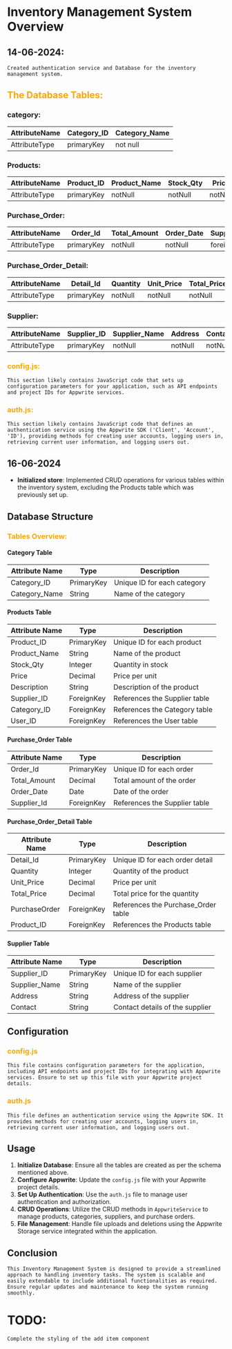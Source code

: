 # Inventory Management System Overview

## 14-06-2024:
`Created authentication service and Database for the inventory management system.`

## <span style="color:orange;">The Database Tables:</span>

### category:

| AttributeName | Category_ID | Category_Name |
|---------------|-------------|---------------|
| AttributeType | primaryKey  | not null      |

### Products:
| AttributeName | Product_ID | Product_Name | Stock_Qty | Price   | Description | Supplier_ID | Category_ID | User_ID    |
|---------------|------------|--------------|-----------|---------|-------------|-------------|-------------|------------|
| AttributeType | primaryKey | notNull      | notNull   | notNull | string      | ForeignKey  | ForeignKey  | ForeignKey |

### Purchase_Order:
| AttributeName | Order_Id   | Total_Amount | Order_Date | Supplier_Id |
|---------------|------------|--------------|------------|-------------|
| AttributeType | primaryKey | notNull      | notNull    | foreignKey  |

### Purchase_Order_Detail:
| AttributeName | Detail_Id  | Quantity | Unit_Price | Total_Price | purchaseOrder | Product_ID |
|---------------|------------|----------|------------|-------------|---------------|------------|
| AttributeType | primaryKey | notNull  | notNull    | notNull     | notNull       | ForeignKey |

### Supplier:
| AttributeName | Supplier_ID | Supplier_Name | Address | Contact |
|---------------|-------------|---------------|---------|---------|
| AttributeType | primaryKey  | notNull       | notNull | notNull |


### <span style="color:orange;">config.js:</span>
`This section likely contains JavaScript code that sets up configuration parameters for your application, such as API endpoints and project IDs for Appwrite services.`
### <span style="color:orange;">auth.js:</span>
`This section likely contains JavaScript code that defines an authentication service using the Appwrite SDK ('Client', 'Account', 'ID'), providing methods for creating user accounts, logging users in, retrieving current user information, and logging users out.`


## 16-06-2024
- **Initialized store**: Implemented CRUD operations for various tables within the inventory system, excluding the Products table which was previously set up.

## Database Structure

### <span style="color:orange;">Tables Overview:</span>

#### Category Table
| Attribute Name | Type       | Description                        |
|----------------|------------|------------------------------------|
| Category_ID    | PrimaryKey | Unique ID for each category        |
| Category_Name  | String     | Name of the category               |

#### Products Table
| Attribute Name | Type       | Description                        |
|----------------|------------|------------------------------------|
| Product_ID     | PrimaryKey | Unique ID for each product         |
| Product_Name   | String     | Name of the product                |
| Stock_Qty      | Integer    | Quantity in stock                  |
| Price          | Decimal    | Price per unit                     |
| Description    | String     | Description of the product         |
| Supplier_ID    | ForeignKey | References the Supplier table      |
| Category_ID    | ForeignKey | References the Category table      |
| User_ID        | ForeignKey | References the User table          |

#### Purchase_Order Table
| Attribute Name | Type       | Description                        |
|----------------|------------|------------------------------------|
| Order_Id       | PrimaryKey | Unique ID for each order           |
| Total_Amount   | Decimal    | Total amount of the order          |
| Order_Date     | Date       | Date of the order                  |
| Supplier_Id    | ForeignKey | References the Supplier table      |

#### Purchase_Order_Detail Table
| Attribute Name | Type       | Description                        |
|----------------|------------|------------------------------------|
| Detail_Id      | PrimaryKey | Unique ID for each order detail    |
| Quantity       | Integer    | Quantity of the product            |
| Unit_Price     | Decimal    | Price per unit                     |
| Total_Price    | Decimal    | Total price for the quantity       |
| PurchaseOrder  | ForeignKey | References the Purchase_Order table|
| Product_ID     | ForeignKey | References the Products table      |

#### Supplier Table
| Attribute Name | Type       | Description                        |
|----------------|------------|------------------------------------|
| Supplier_ID    | PrimaryKey | Unique ID for each supplier        |
| Supplier_Name  | String     | Name of the supplier               |
| Address        | String     | Address of the supplier            |
| Contact        | String     | Contact details of the supplier    |

## Configuration

### <span style="color:orange;">config.js</span>
`This file contains configuration parameters for the application, including API endpoints and project IDs for integrating with Appwrite services. Ensure to set up this file with your Appwrite project details.`

### <span style="color:orange;">auth.js</span>
`This file defines an authentication service using the Appwrite SDK. It provides methods for creating user accounts, logging users in, retrieving current user information, and logging users out.`

## Usage

1. **Initialize Database**: Ensure all the tables are created as per the schema mentioned above.
2. **Configure Appwrite**: Update the `config.js` file with your Appwrite project details.
3. **Set Up Authentication**: Use the `auth.js` file to manage user authentication and authorization.
4. **CRUD Operations**: Utilize the CRUD methods in `AppwriteService` to manage products, categories, suppliers, and purchase orders.
5. **File Management**: Handle file uploads and deletions using the Appwrite Storage service integrated within the application.

## Conclusion

`This Inventory Management System is designed to provide a streamlined approach to handling inventory tasks. The system is scalable and easily extendable to include additional functionalities as required. Ensure regular updates and maintenance to keep the system running smoothly.`

# TODO: 
`Complete the styling of the add item component`


